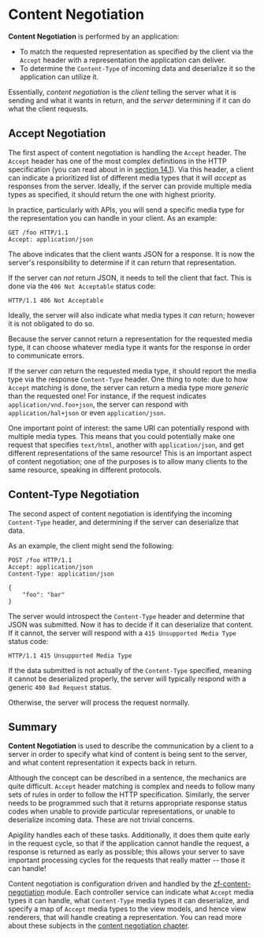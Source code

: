 Content Negotiation
===================

**Content Negotiation** is performed by an application:

- To match the requested representation as specified by the client via the `Accept` header with a
  representation the application can deliver.
- To determine the `Content-Type` of incoming data and deserialize it so the application can utilize
  it.

Essentially, _content negotiation_ is the _client_ telling the server what it is sending and what it
wants in return, and the _server_ determining if it can do what the client requests.

Accept Negotiation
------------------

The first aspect of content negotiation is handling the `Accept` header. The `Accept` header has one
of the most complex definitions in the HTTP specification (you can read about in in [section
14.1](http://www.w3.org/Protocols/rfc2616/rfc2616-sec14.html)). Via this header, a client can
indicate a prioritized list of different media types that it will _accept_ as responses from the
server. Ideally, if the server can provide multiple media types as specified, it should return the
one with highest priority.

In practice, particularly with APIs, you will send a specific media type for the representation you
can handle in your client. As an example:

```HTTP
GET /foo HTTP/1.1
Accept: application/json

```

The above indicates that the client wants JSON for a response. It is now the server's responsibility
to determine if it can return that representation.

If the server can _not_ return JSON, it needs to tell the client that fact. This is done via the
`406 Not Acceptable` status code:

```HTTP
HTTP/1.1 406 Not Acceptable
```

Ideally, the server will also indicate what media types it _can_ return; however it is not obligated
to do so.

Because the server cannot return a representation for the requested media type, it can choose
whatever media type it wants for the response in order to communicate errors.

If the server _can_ return the requested media type, it should report the media type via the
response `Content-Type` header. One thing to note: due to how `Accept` matching is done, the server
can return a media type more _generic_ than the requested one! For instance, if the request
indicates `application/vnd.foo+json`, the server can respond with `application/hal+json` or even
`application/json`.

One important point of interest: the same URI can potentially respond with multiple media types. This
means that you could potentially make one request that specifies `text/html`, another with
`application/json`, and get different representations of the same resource! This is an important
aspect of content negotiation; one of the purposes is to allow many clients to the same resource,
speaking in different protocols.

Content-Type Negotiation
------------------------

The second aspect of content negotiation is identifying the incoming `Content-Type` header, and
determining if the server can deserialize that data.

As an example, the client might send the following:

```HTTP
POST /foo HTTP/1.1
Accept: application/json
Content-Type: application/json

{
    "foo": "bar"
}
```

The server would introspect the `Content-Type` header and determine that JSON was submitted. Now it
has to decide if it can deserialize that content. If it cannot, the server will respond with a 
`415 Unsupported Media Type` status code:

```HTTP
HTTP/1.1 415 Unsupported Media Type
```

If the data submitted is not actually of the `Content-Type` specified, meaning it cannot be
deserialized properly, the server will typically respond with a generic `400 Bad Request` status.

Otherwise, the server will process the request normally.

Summary
-------

**Content Negotiation** is used to describe the communication by a client to a server in order to
specify what kind of content is being sent to the server, and what content representation it expects
back in return.

Although the concept can be described in a sentence, the mechanics are quite difficult. `Accept` header
matching is complex and needs to follow many sets of rules in order to follow the HTTP
specification. Similarly, the server needs to be programmed such that it returns appropriate
response status codes when unable to provide particular representations, or unable to deserialize
incoming data. These are not trivial concerns.

Apigility handles each of these tasks. Additionally, it does them quite early in the request cycle,
so that if the application cannot handle the request, a response is returned as early as possible;
this allows your server to save important processing cycles for the requests that really matter --
those it can handle!

Content negotiation is configuration driven and handled by the
[zf-content-negotiation](https://github.com/zfcampus/zf-content-negotiation) module. Each controller
service can indicate what `Accept` media types it can handle, what `Content-Type` media types it can
deserialize, and specify a map of `Accept` media types to the view models, and hence view renderers,
that will handle creating a representation. You can read more about these subjects in the [content
negotiation chapter](/content-negotiation/index.md).
